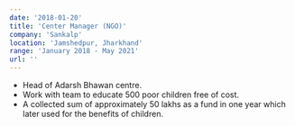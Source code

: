 ```yaml
---
date: '2018-01-20'
title: 'Center Manager (NGO)'
company: 'Sankalp'
location: 'Jamshedpur, Jharkhand'
range: 'January 2018 - May 2021'
url: ''
---
```


- Head of Adarsh Bhawan centre.
- Work with team to educate 500 poor children free of cost.
- A collected sum of approximately 50 lakhs as a fund in one year which later used for the benefits of children.
